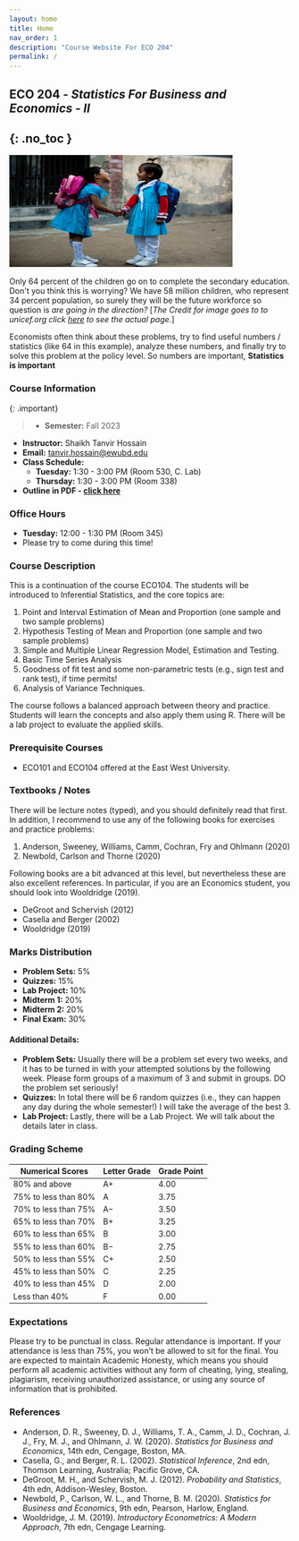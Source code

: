 ```yaml
---
layout: home
title: Home
nav_order: 1
description: "Course Website For ECO 204"
permalink: /
---
```


## ECO 204 - *Statistics For Business and Economics - II*
{: .no_toc }
---

 <img src="assets/images/children_unicef.jpeg" width="400" height="200" > 

Only 64 percent of the children go on to complete the secondary education. Don't you think this is worrying? We have 58 million children, who represent 34 percent population, so surely they will be the future workforce so question is *are going in the direction?* [*The Credit for image goes to to unicef.org click [here](https://www.unicef.org/bangladesh/en/education) to see the actual page.*]

Economists often think about these problems, try to find useful numbers / statistics (like 64 in this example), analyze these numbers, and finally try to solve this problem at the policy level. So numbers are important, **Statistics is important**


### Course Information

{: .important}
> - **Semester:** Fall 2023 
- **Instructor:** Shaikh Tanvir Hossain
- **Email:** tanvir.hossain@ewubd.edu
- **Class Schedule:**
  - **Tuesday:** 1:30 - 3:00 PM (Room 530, C. Lab)
  - **Thursday:** 1:30 - 3:00 PM (Room 338)
- **Outline in PDF - [click here](assets/pdfs/Eco204_outline_Fall2023.pdf)**


### Office Hours
- **Tuesday:** 12:00 - 1:30 PM (Room 345)
- Please try to come during this time!

### Course Description
This is a continuation of the course ECO104. The students will be introduced to Inferential Statistics, and the core topics are:

1. Point and Interval Estimation of Mean and Proportion (one sample and two sample problems)
2. Hypothesis Testing of Mean and Proportion (one sample and two sample problems)
3. Simple and Multiple Linear Regression Model, Estimation and Testing.
4. Basic Time Series Analysis
5. Goodness of fit test and some non-parametric tests (e.g., sign test and rank test), if time permits!
6. Analysis of Variance Techniques.

The course follows a balanced approach between theory and practice. Students will learn the concepts and also apply them using R. There will be a lab project to evaluate the applied skills.

### Prerequisite Courses
- ECO101 and ECO104 offered at the East West University.

### Textbooks / Notes
There will be lecture notes (typed), and you should definitely read that first. In addition, I recommend to use any of the following books for exercises and practice problems:

1. Anderson, Sweeney, Williams, Camm, Cochran, Fry and Ohlmann (2020)
2. Newbold, Carlson and Thorne (2020)

Following books are a bit advanced at this level, but nevertheless these are also excellent references. In particular, if you are an Economics student, you should look into Wooldridge (2019).

- DeGroot and Schervish (2012)
- Casella and Berger (2002)
- Wooldridge (2019)

### Marks Distribution
- **Problem Sets:** 5%
- **Quizzes:** 15%
- **Lab Project:** 10%
- **Midterm 1:** 20%
- **Midterm 2:** 20%
- **Final Exam:** 30%

#### Additional Details:
- **Problem Sets:** Usually there will be a problem set every two weeks, and it has to be turned in with your attempted solutions by the following week. Please form groups of a maximum of 3 and submit in groups. DO the problem set seriously!
- **Quizzes:** In total there will be 6 random quizzes (i.e., they can happen any day during the whole semester!) I will take the average of the best 3.
- **Lab Project:** Lastly, there will be a Lab Project. We will talk about the details later in class.

### Grading Scheme

| Numerical Scores      | Letter Grade | Grade Point |
|-----------------------|--------------|-------------|
| 80% and above         | A+           | 4.00        |
| 75% to less than 80%  | A            | 3.75        |
| 70% to less than 75%  | A−           | 3.50        |
| 65% to less than 70%  | B+           | 3.25        |
| 60% to less than 65%  | B            | 3.00        |
| 55% to less than 60%  | B−           | 2.75        |
| 50% to less than 55%  | C+           | 2.50        |
| 45% to less than 50%  | C            | 2.25        |
| 40% to less than 45%  | D            | 2.00        |
| Less than 40%         | F            | 0.00        |

### Expectations
Please try to be punctual in class. Regular attendance is important. If your attendance is less than 75%, you won’t be allowed to sit for the final. You are expected to maintain Academic Honesty, which means you should perform all academic activities without any form of cheating, lying, stealing, plagiarism, receiving unauthorized assistance, or using any source of information that is prohibited.

### References
- Anderson, D. R., Sweeney, D. J., Williams, T. A., Camm, J. D., Cochran, J. J., Fry, M. J., and Ohlmann, J. W. (2020). *Statistics for Business and Economics*, 14th edn, Cengage, Boston, MA.
- Casella, G., and Berger, R. L. (2002). *Statistical Inference*, 2nd edn, Thomson Learning, Australia; Pacific Grove, CA.
- DeGroot, M. H., and Schervish, M. J. (2012). *Probability and Statistics*, 4th edn, Addison-Wesley, Boston.
- Newbold, P., Carlson, W. L., and Thorne, B. M. (2020). *Statistics for Business and Economics*, 9th edn, Pearson, Harlow, England.
- Wooldridge, J. M. (2019). *Introductory Econometrics: A Modern Approach*, 7th edn, Cengage Learning.



